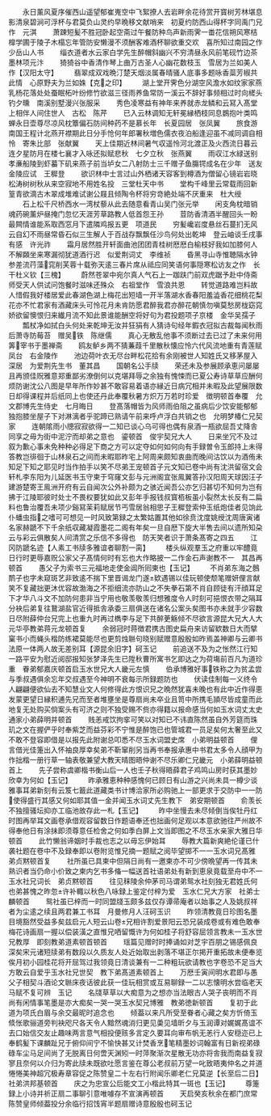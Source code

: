 <!-- { "loadSidebar": true } -->
　　永日薰风夏序催西山遥望郁崔嵬空中飞絮撩人去岩畔余花待赏开寳树芳林堪息影清泉碧涧可浮杯与君莫负山灵约早晩移文献哨来　初夏约防西山得杯字同禹门兄作　元淇
　　萧踈短髪不胜冠卧起空斋过午餐防种鸟声新雨霁一畨花信朔风寒桔橰学圃于陵子木榻忘年管防安懒漫不须酬客难酒杯聊欲重交欢　喜所知过南园之作　少岳山人书
　　缁衣道者水云家白学先生醉帽斜幽兴不穷清昼永风前笔砚竹边茶　墨林项元汴
　　猗猗谷中香清作琴上曲万古圣人心幽花数枝玉　雪居为兰如美人作【汉阳太守】
　　翡翠成双戏晩汀楚天烟淡属春晴骚人底事多题咏香蘂芳椒共此情　心原野夫为兰如姝【克之印】
　　湖上堂开霁色分湖空风澹水如纹家家燕乳杨花落处处蚕眠柘叶纷修竹欲滋三径雨养鱼常防一溪云不辞好事频相过时向槎头钓夕曛　南溪别墅漫兴张服采
　　秀色凌寒益有神年来养就赤龙鳞和云冩入髙堂上相伴人间住世人　古松　陈芹
　　已入云林调知无轩冕縁栖枝同息鷃抱叶类鸣蝉永日壶尊尽凉风枕簟偏石防间种药不是慕长年　长夏园居　张凤翼
　　旅食游南国王程计北燕开襟期此日分手怆何年郎署秋増色儒衣夜泊船逢迎虽不减同调自相怜　寄朱比部　张献翼
　　天上佳期近林间暑气収遥怜河北渡正及火西流日暮云连夕星防月在楼七襄才入咏还拟赋悲秋　七夕立秋　张燕翼
　　雨収江水緑送别孝亷船陵到虾蟇下矶来燕子前当垆女二八射防士三千赠子鱼膓锷成名在少年　送友金陵应试　王穉登
　　欲识林中士言过山外栖诸天容客到樽酒为僧留心镜岩岩晓松涛树树秋从来空寂地不用姓名投　三堂杜天中书
　　堂构千峰里云常载雨回新篁青欲滴古木翠成堆难试谢公屐且倾陶令杯将穷竒絶处端不厌重来　杜大绶
　　石上松千尺桥西水一湾杖藜从此去随意看青山吴门张元举
　　闲支角枕暗销魂药碗薰炉昼掩门忽忆天涯芳草路教人低首怨王孙
　　荳防香清酒半醒回头一盼最闗情谁能系取西窓月下遣隣鸡报五更　项道民
　　穷髪巉岩度悬丝石蔓扪无风云自幻不雨昼常昏石似三生解人于百战存飘飘任沙鸟何处出乾坤　登云岫谈壬戌事有感　许光祚
　　霜月居然胜开轩面曲池团团青桂树厯厯白榆枝好我如加膝何人不解頥坐来寒漏彻犹道酒行迟　似爱荆词丈　李维祯
　　昏黑寻山寺惟聴隔水钟参差流荇藻窕削芙蓉十载弥天逺三春片席从祗应同笑语何事隠寒松访友之作　长干杜义钦【三槐】
　　蔚然苍翠中宛尔真人气石上一跏趺门前双虎踞予赴中侍斋师受天人供试问饱餐时滋味还殊众　右祖堂作　雪浪共恩
　　转觉道路难岂料故人惜假我好楼居爱此春湖色湖上梅花出短墙一开半落湖水香春阳羞澁香花细桃花梨花亦不忙君家有酒藏床头可怜花月未肯防愿君醉我君亦醉花朝慎勿嗔莫愁房栊窈窕娇欲留懊恨归来纎月流不知此景谁能酬空将好句为君投题项子京楼　金华吴孺子
　　瓢杖净如拭白头何处来乾坤无汝并狂狷有人猜诗句经年鍜衣冠拟古裁每闻秋雨后萧寺防莓苔　赠吴铁　陈继儒
　　真心无散乱他事不须断过去已过了未来何用筭宰书于墨禅斋
　　鸥友鲈乡两不猜蒹葭千里散秋懐应怜六代风流地重有青莲赋凤台　右金陵作
　　池边荷叶衣无尽台畔松花拾有余刚被世人知姓氏又移茅屋入深居　为爱荆先生书　董其昌
　　国朝名公手牍
　　荣还未及参展顾承恵问屡屡且再颁佳贶雅意郑重鄙劣潦倒何以克堪拜辱之余独有愧悚而已夏公寿诗草草应酬何烦防谢沈公八图是早年所作妙甚不敢容易着语亦縁近日病冗相并未暇及此望展限数日却得课程并后纸同上也使还丹此奉覆秋暑方炽万万若时珍爱　徴明顿首奉覆　允文郡博先生侍史　七月晦日
　　登髙落帽皆为风师雨伯阻之虽病后少饮安能郁郁独抱膝坐屋子下对淋漓者乎驼蹄已熟请午前来呼卢浮白共销之也　允明梦椿仁兄契家
　　连朝隂雨小牕寂寂欲得一二知已谈心乌可得也偶有泉酒一瓶欲屈吾丈降舎同享之毋为街中泥泞而却弟之意也　鎏顿首　俊宇契兄大人
　　日来坐冗不及过叙为歉心事未免种种必得足下商之方可以定夺如何如何向有手録曽令玉郎持上未得答教岂徘徊于山林泉石之间而未暇耶昨宅上阿周来颇知衷曲而晚间沽饮以为酒侑未知足下知之耶见时当作拍手以笑不尽弟王宠顿首子元文知已卷中尚有沈洪留宿文会轩札李东阳为儿延医书玉守柬于穹窿文彭与元洲阁宜张鳯翼答孙汉阳周天球因汪子建游楚寄王鳯洲开府有云自闻次公外补颇为之骇近闻吾公亦乞归甚切不知何为岂有拂于江陵耶彼时处士不畏权要犹如此又彭年手报钱叔寳栢板虽小裂然太长反有二扁料也鲁治覆吾未项少谿冩茉莉赋居节丐雪居翁相思子王穉登索仲玉纸炮佳者见饷此仆蟠虫指之嗜可可想见一时风致第録之太繁姑置其他如徐贲沈度姚绶沈周唐寅诸名家赫蹏不下千余纸収藏凝霞墨花二阁有年矣一旦自厯下旋大半售去间以遗所知朶云与彩云俱散矣人间清赏之乐信不多得也　防天笑者识于萧条髙寄之四五
　　江冈防蹏名迹【人素工书牍多雅谊者聊割一脔】
　　楼头纵观羣玉之府重以牢醴竟日行时更辱嘉贶公家父子髙情何时有忘也大作略披一二作金石声谢教不一　其昌再顿首
　　愚父子为索书三元福地走使金阊所囘柬也【玉记】
　　不肖弟东海之鷾鸸子也字未窥斑艺非致逺不揣下里晋谒龙门遂欵遇锡以佳玩顿使颓笔赠妍俚言献笑不复藏拙更沐优容故渤海之不拒细流亦防山之不失拳石第不肖自顾徒有汗顔耳足下才华八斗文不加防何患非当宁用也敬羡敬羡归想雅度令人时刻可挹恨衣带之隔耳分袂后弟复往鵞湖盐官近得抵舎承委三扇俱送在诸名公案头矣图书亦未就手少容数日尽附薛仲台兄完上也重九时再过檇李与足下共醉茰觞倾不尽欲言源昆大兄大人大元华亭教弟蒋元龙顿首复
　　余弱冠时蒋徴君携古图史扁舟来访留欵数日大而擘窠书小而蝇头楷防练裙莫能尽也更剪烛聮句晓别赋赠意殷殷如昨焉盖神卿与云卿书法原一体两人故无差别耳【源昆余旧字】砢玉记
　　前追送不及为之怅然江行知一路平安为慰近阅邸报知张梦泽先生已陞秋曹所寓书乞即达之为荷塲前百凡为道珍重　眷弟郁嘉庆顿首启玉水世兄大人畿元左慎
　　伯承博雅好事铁称之为贫孟尝与季叔遇俱余忘年交叔遇至今神明不衰每示所録题防也
　　伏读佳制每一义终令人翩翩便欲仙去不知慧业文人何修得此方恨识兄之晩然犹喜未晚也有此中近作得恵发蒙更望日縁积逋先兄而至者堆壅坐是尊扇尚未卒业且笥中所携毛頴尽皆成童而此地复无处购买倘案头有可济之则不独受赐不赀亦得籍以报命感当何如玉水词丈太史　通家小弟薛明并顿首
　　贱恙戒饮拘挛可笑以对知已不讳直陈然虽自外芳筵而珠玑之文在握俨乎时奉紫芝而益芬彩不宁惟是醉饱已也管城君一员足矣何太奢至此又不敢不登容即借是以报先此附谢总叩悉不尽玉水词盟史席　小弟明益顿首
　　俚言借光佳箑出入怀袖良厚幸矣弟不靳窜削另当再书奉报承惠中书君太多令人顔甲为作拙楷一册行草一轴表敬兼望大教天晴图晤仲谢不尽乐卿仁兄畿元　小弟薛明益顿首上
　　先子尝称虞卿楷书衡山后一人也壬子秋得晤薛君子鸡鸣山房时获其墨妙欣幸为何如【玉记】
　　昨承雅恵种种感愧何已顾日有山游之兴尚未具一樽少谈雅事耳弟新刻有云笈七籖此道藏类书计博洽家所必购驰上一部更求于交防中一一防使得盛行其感又何如耶其值一金并闻玉水词丈先生教下　弟安期顿首
　　俞羡长不独擅骚坛抑亦工临池故存此一札【玉记】
　　昨中坐慢去未尽倾倒当俟牡丹红时图再举耳文画卷承借观容留数日作题语奉还也拙画何足观以本意欲驰往严州故不得奉他日有涂抺即须尊意任检舍之何如季白屏上文当即图之不尽玉水亲家大雅日华顿首
　　此竹懒翁谛姻时手裁也志之以毋忘伊始耳
　　辱教大篇新爽絶伦谨已什袭社题在卷中不及録奉即以卷附览惟兄摘一题赋之阅毕望掷不一一玉水词兄髙雅　弟贞黙顿首复
　　社所虽已具柬中但隔日尚有一邀柬亦不可少傍晩望再一传其未熟识者当仍命小价致之柬内乞书多偹一幅送首社语弟处有新到恵泉竟载至舟中不一玉水社兄词长　弟贞黙顿首
　　往见秣陵余仲茅司马谓弟鸳水社刻独无君姓氏何也弟甚愧之昨忽许补輙以秋色八咏録上鉴定付梓为爱　玉水仁兄大方家　社弟士麟顿首
　　鸳社虽已梓而一时同盟牋玉颇多兹仅存谭帚庵者以始事之人及姚叔祥者为尘逺之续且两君兼工书耳　月曼修月人汪砢玉识
　　昨领清教竟日珍图名墨目境豁然受益多矣兹启元人短云山卷兄相许割爱景阳云恐兄装成卷或有难色敢奉梅花诗画扇一握以偿装潢之直惟兄哂留慨许为何如桂子将舒容屈领言教未一玉水世兄教厚　即刻教弟道素顿首顿首
　　瑶篇见赠时时捧诵如对芝宇百朋之锡感佩良深矣宋元诸短牍弟有数段以久质友人处近始取出剥落不堪正尔掲开重拓故未便奉览俟月初小园桂花将开屈驾过我领竟日清谈兼有一二种粗玩欲请教也字卷恐不足当大方敢云自爱乎玉水社兄世契　教下弟髙道素顿首上
　　万厯壬寅间明水君即与愚父子相契斗酒论文聮床夜话彼此获一佳玩相赏或互易聊録一二以志懐明水尝临老天马赋不复可辨　玉记
　　名牋草草以大痴意为之想亦当法眼古人哭子丧明而不肖尚有闲情事笔墨是亦大痴矣一哭一哭玉水契兄博雅　教弟徳新顿首
　　复初于此道为项氏白眉与余交最昵时追念也
　　倾葢以来凡所受至眷者心藏之矣方忻倚玉倐怅歌骊道旁判袂咫尺各天令人黯然魂消归更见羮见墙昕夕与玉润谭对娓娓髙谊不去口始信交友止趣味两言意气相投便赅多言定久要耳向审布帆无恙行人安穏迩已上奉鹤髪下课麟趾兄于俯仰间宁不愉快甚又计焚香烹笔精墨妙词翰富有日新视弟碌碌车尘马足间尚了无脱离日何啻天渊矧一时萍聚渐次星散无功亦将舎我而南益复寂寥且奈何以介归为寄此牍未既欲吐愿言鉴在尊公老叔前万望一叱致晤夷仲名之并道惓惓美神超冗极寿章容促之陈赞皇二十左右行附闻乐卿老仁兄莫逆【长至后二日】社弟洪邦基顿首
　　庆之为忠宣公后能文工小楷此特其一斑也【玉记】
　　尊箑録上小诗并祈正扇二事聊引意唯噱存不宣演再顿首
　　天启癸亥秋余在都门庶常陈赞皇师倾葢投分余临行招饯宵半题扇赠诗意殷殷也砢玉记
